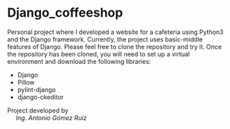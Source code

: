 # Django_coffeeshop

Personal project where I developed a website for a cafeteria using Python3 and the Django
framework. Currently, the project uses basic-middle features of Django. Please feel free to 
clone the repository and try it. Once the repository has been cloned, you will need to 
set up a virtual environment and download the following libraries:
 - Django
 - Pillow
 - pylint-django
 - django-ckeditor

Project developed by <br>
&nbsp;&nbsp;&nbsp;&nbsp;&nbsp;<i>Ing. Antonio Gómez Ruiz
